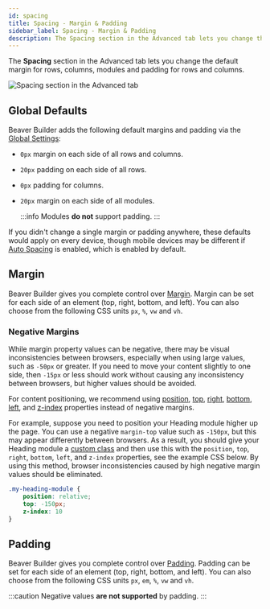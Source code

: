 ```yaml
---
id: spacing
title: Spacing - Margin & Padding
sidebar_label: Spacing - Margin & Padding
description: The Spacing section in the Advanced tab lets you change the default margin for rows, columns, modules and padding for rows and columns.
---
```


The **Spacing** section in the Advanced tab lets you change the default margin for rows, columns, modules and padding for rows and columns.

![Spacing section in the Advanced tab](/img/beaver-builder/advanced-tab--spacing--1.jpg)

## Global Defaults

Beaver Builder adds the following default margins and padding via the [Global Settings](/beaver-builder/getting-started/bb-editor-basics/global-settings.md):

* `0px` margin on each side of all rows and columns.
* `20px` padding on each side of all rows.
* `0px` padding for columns.
* `20px` margin on each side of all modules.  

	:::info
	Modules **do not** support padding.
  :::

If you didn't change a single margin or padding anywhere, these defaults would apply on every device, though mobile devices may be different if [Auto Spacing](/beaver-builder/getting-started/bb-editor-basics/global-settings.md#auto-spacing) is enabled, which is enabled by default.

## Margin

Beaver Builder gives you complete control over [Margin](https://www.w3schools.com/csS/css_margin.asp). Margin can be set for each side of an element (top, right, bottom, and left). You can also choose from the following CSS units `px`, `%`, `vw` and `vh`.

### Negative Margins

While margin property values can be negative, there may be visual inconsistencies between browsers, especially when using large values, such as `-50px` or greater. If you need to move your content slightly to one side, then `-15px` or less should work without causing any inconsistency between browsers, but higher values should be avoided.

For content positioning, we recommend using [position](https://www.w3schools.com/Css/css_positioning.asp), [top](https://www.w3schools.com/cssref/pr_pos_top.asp), [right](https://www.w3schools.com/cssref/pr_pos_right.asp), [bottom](https://www.w3schools.com/cssref/pr_pos_bottom.asp), [left](https://www.w3schools.com/cssref/pr_pos_left.asp), and [z-index](https://www.w3schools.com/Css/css_z-index.asp) properties instead of negative margins.

For example, suppose you need to position your Heading module higher up the page. You can use a negative `margin-top` value such as `-150px`, but this may appear differently between browsers. As a result, you should give your Heading module a [custom class](html-element.md#class) and then use this with the `position`, `top`, `right`, `bottom`, `left`, and `z-index` properties, see the example CSS below. By using this method, browser inconsistencies caused by high negative margin values should be eliminated.

```css title='Example'
.my-heading-module {
	position: relative;
	top: -150px;
	z-index: 10
}
```

## Padding

Beaver Builder gives you complete control over [Padding](https://www.w3schools.com/csS/css_padding.asp). Padding can be set for each side of an element (top, right, bottom, and left). You can also choose from the following CSS units `px`, `em`, `%`, `vw` and `vh`.

:::caution
Negative values **are not supported** by padding.
:::
